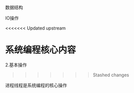 

数据结构


IO操作

<<<<<<< Updated upstream

系统编程核心内容
=======
2.基本操作
>>>>>>> Stashed changes



进程线程是系统编程的核心操作